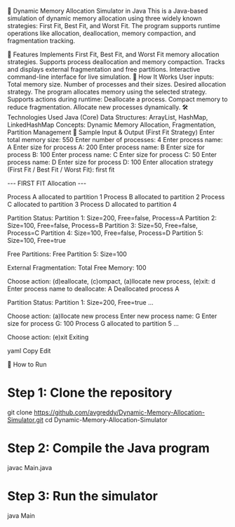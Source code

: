 🧠 Dynamic Memory Allocation Simulator in Java
This is a Java-based simulation of dynamic memory allocation using three widely known strategies: First Fit, Best Fit, and Worst Fit. The program supports runtime operations like allocation, deallocation, memory compaction, and fragmentation tracking.

🚀 Features
Implements First Fit, Best Fit, and Worst Fit memory allocation strategies.
Supports process deallocation and memory compaction.
Tracks and displays external fragmentation and free partitions.
Interactive command-line interface for live simulation.
📌 How It Works
User inputs:
Total memory size.
Number of processes and their sizes.
Desired allocation strategy.
The program allocates memory using the selected strategy.
Supports actions during runtime:
Deallocate a process.
Compact memory to reduce fragmentation.
Allocate new processes dynamically.
🛠️ Technologies Used
Java (Core)
Data Structures: ArrayList, HashMap, LinkedHashMap
Concepts: Dynamic Memory Allocation, Fragmentation, Partition Management
📄 Sample Input & Output (First Fit Strategy)
Enter total memory size: 550 Enter number of processes: 4 Enter process name: A Enter size for process A: 200 Enter process name: B Enter size for process B: 100 Enter process name: C Enter size for process C: 50 Enter process name: D Enter size for process D: 100 Enter allocation strategy (First Fit / Best Fit / Worst Fit): first fit

--- FIRST FIT Allocation ---

Process A allocated to partition 1 Process B allocated to partition 2 Process C allocated to partition 3 Process D allocated to partition 4

Partition Status: Partition 1: Size=200, Free=false, Process=A Partition 2: Size=100, Free=false, Process=B Partition 3: Size=50, Free=false, Process=C Partition 4: Size=100, Free=false, Process=D Partition 5: Size=100, Free=true

Free Partitions: Free Partition 5: Size=100

External Fragmentation: Total Free Memory: 100

Choose action: (d)eallocate, (c)ompact, (a)llocate new process, (e)xit: d Enter process name to deallocate: A Deallocated process A

Partition Status: Partition 1: Size=200, Free=true ...

Choose action: (a)llocate new process Enter new process name: G Enter size for process G: 100 Process G allocated to partition 5 ...

Choose action: (e)xit Exiting

yaml Copy Edit

🧪 How to Run
# Step 1: Clone the repository
git clone https://github.com/avgreddy/Dynamic-Memory-Allocation-Simulator.git
cd Dynamic-Memory-Allocation-Simulator

# Step 2: Compile the Java program
javac Main.java

# Step 3: Run the simulator
java Main
